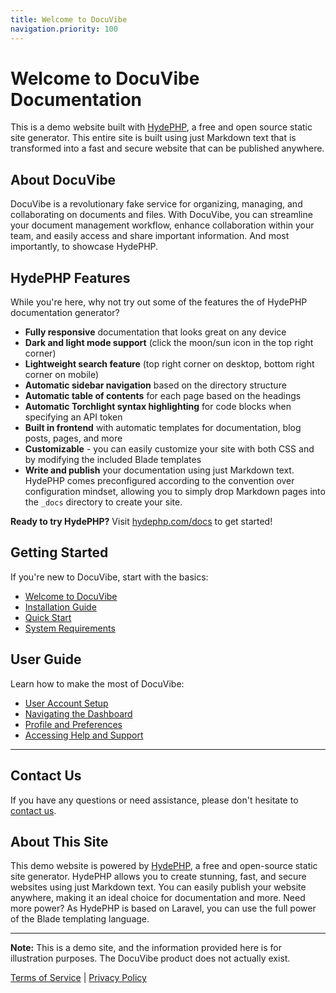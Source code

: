 ```yaml
---
title: Welcome to DocuVibe
navigation.priority: 100
---
```


# Welcome to DocuVibe Documentation

This is a demo website built with [HydePHP](https://hydephp.com), a free and open source static site generator. This entire site is built using just Markdown text that is transformed into a fast and secure website that can be published anywhere.

## About DocuVibe

DocuVibe is a revolutionary fake service for organizing, managing, and collaborating on documents and files. With DocuVibe, you can streamline your document management workflow, enhance collaboration within your team, and easily access and share important information. And most importantly, to showcase HydePHP.

## HydePHP Features

While you're here, why not try out some of the features the of HydePHP documentation generator?

- **Fully responsive** documentation that looks great on any device
- **Dark and light mode support** (click the moon/sun icon in the top right corner)
- **Lightweight search feature** (top right corner on desktop, bottom right corner on mobile)
- **Automatic sidebar navigation** based on the directory structure
- **Automatic table of contents** for each page based on the headings
- **Automatic Torchlight syntax highlighting** for code blocks when specifying an API token
- **Built in frontend** with automatic templates for documentation, blog posts, pages, and more
- **Customizable** - you can easily customize your site with both CSS and by modifying the included Blade templates
- **Write and publish** your documentation using just Markdown text. HydePHP comes preconfigured according to the convention over configuration mindset, allowing you to simply drop Markdown pages into the `_docs` directory to create your site.

**Ready to try HydePHP?** Visit [hydephp.com/docs](https://hydephp.com/docs) to get started!

## Getting Started

If you're new to DocuVibe, start with the basics:

- [Welcome to DocuVibe](welcome-to-docuvibe)
- [Installation Guide](installation-guide)
- [Quick Start](quick-start)
- [System Requirements](system-requirements)

## User Guide

Learn how to make the most of DocuVibe:

- [User Account Setup](user-account-setup)
- [Navigating the Dashboard](navigating-the-dashboard)
- [Profile and Preferences](profile-and-preferences)
- [Accessing Help and Support](accessing-help-and-support)

---

## Contact Us

If you have any questions or need assistance, please don't hesitate to [contact us](/contact-us).

## About This Site

This demo website is powered by [HydePHP](https://hydephp.com), a free and open-source static site generator. HydePHP allows you to create stunning, fast, and secure websites using just Markdown text. You can easily publish your website anywhere, making it an ideal choice for documentation and more. Need more power? As HydePHP is based on Laravel, you can use the full power of the Blade templating language.

---

**Note:** This is a demo site, and the information provided here is for illustration purposes. The DocuVibe product does not actually exist.

[Terms of Service](/terms-of-service) | [Privacy Policy](/privacy-policy)
